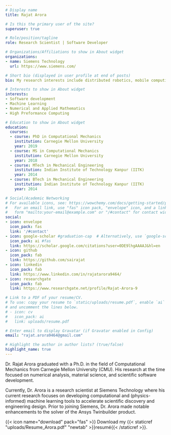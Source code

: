 ```yaml
---
# Display name
title: Rajat Arora

# Is this the primary user of the site?
superuser: true

# Role/position/tagline
role: Research Scientist | Software Developer

# Organizations/Affiliations to show in About widget
organizations:
- name: Siemens Technology
  url: https://www.siemens.com/

# Short bio (displayed in user profile at end of posts)
bio: My research interests include distributed robotics, mobile computing and programmable matter.

# Interests to show in About widget
interests:
- Software development
- Machine Learning
- Numerical and Applied Mathematics
- High Preformance Computing

# Education to show in About widget
education:
  courses:
  - course: PhD in Computational Mechanics
    institution: Carnegie Mellon University
    year: 2019
  - course: MS in Computational Mechanics
    institution: Carnegie Mellon University
    year: 2018
  - course: MTech in Mechanical Engineering
    institution: Indian Institute of Technology Kanpur (IITK)
    year: 2014
  - course: BTech in Mechanical Engineering
    institution: Indian Institute of Technology Kanpur (IITK)
    year: 2014

# Social/Academic Networking
# For available icons, see: https://wowchemy.com/docs/getting-started/page-builder/#icons
#   For an email link, use "fas" icon pack, "envelope" icon, and a link in the
#   form "mailto:your-email@example.com" or "/#contact" for contact widget.
social:
- icon: envelope
  icon_pack: fas
  link: '/#contact'
- icon: google-scholar #graduation-cap  # Alternatively, use `google-scholar` icon from `ai` icon pack
  icon_pack: ai #fas
  link: https://scholar.google.com/citations?user=0DE9lhgAAAAJ&hl=en
- icon: github
  icon_pack: fab
  link: https://github.com/sairajat
- icon: linkedin
  icon_pack: fab
  link: https://www.linkedin.com/in/rajatarora9464/
- icon: researchgate
  icon_pack: fab
  link: https://www.researchgate.net/profile/Rajat-Arora-9

# Link to a PDF of your resume/CV.
# To use: copy your resume to `static/uploads/resume.pdf`, enable `ai` icons in `params.toml`, 
# and uncomment the lines below.
# - icon: cv
#   icon_pack: ai
#   link: uploads/resume.pdf

# Enter email to display Gravatar (if Gravatar enabled in Config)
email: "rajat.arora9464@gmail.com"

# Highlight the author in author lists? (true/false)
highlight_name: true
---
```

Dr. Rajat Arora graduated with a Ph.D. in the field of Computational Mechanics from Carnegie Mellon University (CMU). His research at the time focused on numerical analysis, material science, and scientific software development. 

Currently, Dr. Arora is a research scientist at Siemens Technology where his current research focuses on developing computational and (physics-informed) machine learning tools to accelerate scientific discovery and engineering design. Prior to joining Siemens, Dr. Arora made notable enhancements to the solver of the Ansys Twinbuilder product.

<!-- His interests involve developming high performance computing softwares. -->

<!-- He leads the Robotic Neurobiology group, which develops self-reconfiguring robots, systems of self-organizing robots, and mobile sensor networks. -->

<!-- Lorem ipsum dolor sit amet, consectetur adipiscing elit. Sed neque elit, tristique placerat feugiat ac, facilisis vitae arcu. Proin eget egestas augue. Praesent ut sem nec arcu pellentesque aliquet. Duis dapibus diam vel metus tempus vulputate. -->

{{< icon name="download" pack="fas" >}} Download my {{< staticref "uploads/Resume_Arora.pdf" "newtab" >}}resumé{{< /staticref >}}.
